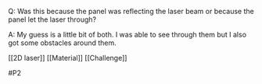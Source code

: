 Q: Was this because the panel was reflecting the laser beam or because the panel let the laser through?

A: My guess is a little bit of both. I was able to see through them but I also got some obstacles around them.

[[2D laser]]
[[Material]]
[[Challenge]]

#P2 